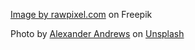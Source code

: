 <a href="https://www.freepik.com/free-vector/abstract-dynamic-pattern-wallpaper_3460415.htm#page=3&query=sample%20logo&position=49&from_view=keyword">Image by rawpixel.com</a> on Freepik

Photo by <a href="https://unsplash.com/ja/@alex_andrews?utm_source=unsplash&utm_medium=referral&utm_content=creditCopyText">Alexander Andrews</a> on <a href="https://unsplash.com/s/photos/space?utm_source=unsplash&utm_medium=referral&utm_content=creditCopyText">Unsplash</a>
  
  
  
  